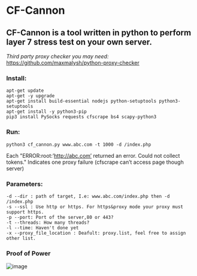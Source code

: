 # CF-Cannon
## CF-Cannon is a tool written in python to perform layer 7 stress test on your own server.

*Third party proxy checker you may need:*
https://github.com/maxmalysh/python-proxy-checker

### Install:
```
apt-get update
apt-get -y upgrade
apt-get install build-essential nodejs python-setuptools python3-setuptools
apt-get install -y python3-pip
pip3 install PySocks requests cfscrape bs4 scapy-python3
```

### Run:
```
python3 cf_cannon.py www.abc.com -t 1000 -d /index.php
```

Each "ERROR:root:’http://abc.com’ returned an error. Could not collect tokens."
Indicates one proxy failure (cfscrape can’t access page though server)

### Parameters:
```
-d --dir : path of target, I.e: www.abc.com/index.php then -d /index.php
-s --ssl : Use http or https. For https&proxy mode your proxy must support https.
-p --port: Port of the server,80 or 443?
-t --threads: How many threads?
-l --time: Haven't done yet
-x --proxy_file_location : Deafult: proxy.list, feel free to assign other list.
```

### Proof of Power
![image](https://levyhsu.com/wp-content/uploads/2018/10/webwxgetmsgimg.jpeg)
